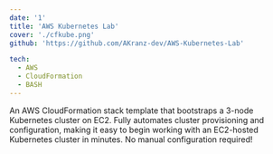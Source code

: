 ```yaml
---
date: '1'
title: 'AWS Kubernetes Lab'
cover: './cfkube.png'
github: 'https://github.com/AKranz-dev/AWS-Kubernetes-Lab'

tech:
  - AWS
  - CloudFormation
  - BASH
---
```


<!-- Optional second icon link: external: 'https://halcyon-theme.netlify.com/' -->

An AWS CloudFormation stack template that bootstraps a 3-node Kubernetes cluster on EC2. Fully automates cluster provisioning and configuration, making it easy to begin working with an EC2-hosted Kubernetes cluster in minutes. No manual configuration required!
